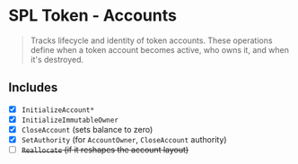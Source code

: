 # SPL Token - Accounts

> Tracks lifecycle and identity of token accounts.
> These operations define when a token account becomes active, who owns it, and when it's destroyed.

## Includes

- [x] `InitializeAccount*`
- [x] `InitializeImmutableOwner`
- [x] `CloseAccount` (sets balance to zero)
- [x] `SetAuthority` (for `AccountOwner`, `CloseAccount` authority)
- [ ] ~~`Reallocate` (if it reshapes the account layout)~~
